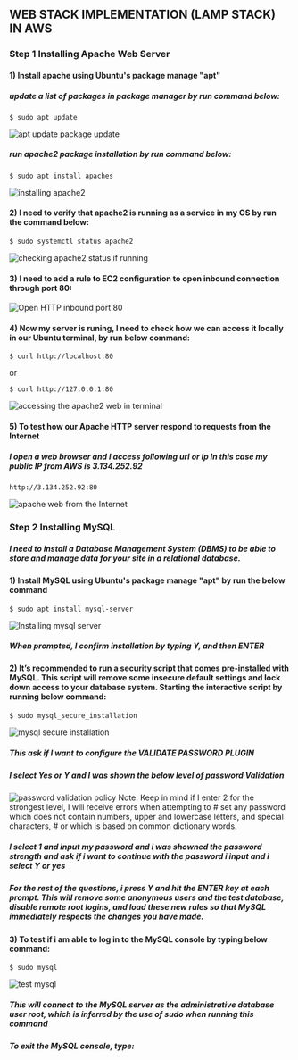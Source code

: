 ## WEB STACK IMPLEMENTATION (LAMP STACK) IN AWS
### Step 1 Installing Apache Web Server 
#### 1) Install apache using Ubuntu's package manage "apt"
##### update a list of packages in package manager by run command below: 
    $ sudo apt update
   
   ![apt update package update](https://user-images.githubusercontent.com/19293380/120109683-5c094800-c162-11eb-9267-9502846c7c6e.jpg)
#####  run apache2 package installation by run command below:
    $ sudo apt install apaches 
   
   ![installing apache2](https://user-images.githubusercontent.com/19293380/120109710-7e02ca80-c162-11eb-936b-e7fd08e59e8c.jpg)

#### 2) I need to verify that apache2 is running as a service in my OS by run the command below:
    $ sudo systemctl status apache2

![checking apache2 status if running](https://user-images.githubusercontent.com/19293380/120109925-6bd55c00-c163-11eb-8f56-11cbe3bfffba.jpg)
#### 3)  I need to add a rule to EC2 configuration to open inbound connection through port 80:

![Open HTTP inbound port 80](https://user-images.githubusercontent.com/19293380/120109959-96bfb000-c163-11eb-8df4-e3cc06c701a2.jpg)

#### 4) Now my server is runing, I need to check how we can access it locally in our Ubuntu terminal, by run below command:
    $ curl http://localhost:80
    
   or 
   
    $ curl http://127.0.0.1:80

   ![accessing the apache2 web in terminal](https://user-images.githubusercontent.com/19293380/120110217-80662400-c164-11eb-8d8b-1898e8803ac5.jpg)
#### 5) To test how our Apache HTTP server respond to requests from the Internet
#####   I open a web browser and I access following url or Ip In this case my public IP from AWS is                3.134.252.92
    http://3.134.252.92:80
    
![apache web from the Internet](https://user-images.githubusercontent.com/19293380/120110580-e69f7680-c165-11eb-84a6-b468faa1fa51.jpg)
###  Step 2  Installing MySQL
#####  I need to install a Database Management System (DBMS) to be able to store and manage data for your site in a relational database.
#### 1) Install MySQL using Ubuntu's package manage "apt" by run the below command
    $ sudo apt install mysql-server
    
![Installing mysql server](https://user-images.githubusercontent.com/19293380/120110773-e2278d80-c166-11eb-8dbc-596d76ce783c.jpg)
#####  When prompted,  I confirm installation by typing Y, and then ENTER
#### 2) It’s recommended to run a security script that comes pre-installed with MySQL. This script will remove some insecure default settings and lock down access to your database system. Starting the interactive script by running below command:  
    $ sudo mysql_secure_installation
 ![mysql secure installation](https://user-images.githubusercontent.com/19293380/120111047-31ba8900-c168-11eb-9707-6b4a1e73610a.jpg)
 ##### This ask if I want to configure the VALIDATE PASSWORD PLUGIN
 ##### I select Yes or Y and I was shown the below level of password Validation
 ![password validation policy](https://user-images.githubusercontent.com/19293380/120111092-721a0700-c168-11eb-952b-c1dcb875683c.jpg)
Note: Keep in mind if I enter 2 for the strongest level, I  will receive errors when attempting to # set any password which does not contain numbers, upper and lowercase letters, and special characters, # or which is based on common dictionary words.
##### I select 1 and input my password and i was showned the password strength and ask if i want to continue with the password i input and i select Y or yes
##### For the rest of the questions,  i press Y and hit the ENTER key at each prompt. This will remove some anonymous users and the test database, disable remote root logins, and load these new rules so that MySQL immediately respects the changes you have made. 
#### 3) To test if i am able to log in to the MySQL console by typing below command:
    $ sudo mysql
  
 ![test mysql](https://user-images.githubusercontent.com/19293380/120111455-f1f4a100-c169-11eb-85a8-9aa804a4ddfd.jpg)
##### This will connect to the MySQL server as the administrative database user root, which is inferred    by the use of sudo when running this command
##### To exit the MySQL console, type:
 

    
    
    

